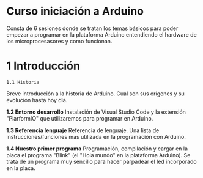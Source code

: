 # Curso iniciación a Arduino
Consta de 6 sesiones donde se tratan los temas básicos para poder empezar a programar en la plataforma Arduino entendiendo el hardware de los microprocesasores y como funcionan.


# 1 Introducción


  ```text
  1.1 Historia
  ```
 Breve introducción a la historia de Arduino. Cual son sus orígenes y su evolución hasta hoy día.

  **1.2 Entorno desarrollo** Instalación de Visual Studio Code y la extensión "PlarformIO" que utilizaremos para programar en Arduino.

  **1.3 Referencia lenguaje** Referencia de lenguaje. Una lista de instrucciones/funciones mas utilizada en la programación con Arduino.

  **1.4 Nuestro primer programa** Programación, compilación y cargar en la placa el programa "Blink" (el "Hola mundo" en la plataforma Arduino). Se trata de un programa muy sencillo para hacer parpadear el led incorporado en la placa.
